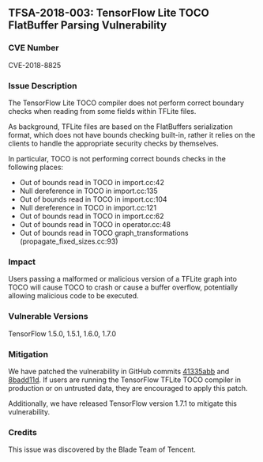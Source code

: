 ## TFSA-2018-003: TensorFlow Lite TOCO FlatBuffer Parsing Vulnerability

### CVE Number

CVE-2018-8825

### Issue Description

The TensorFlow Lite TOCO compiler does not perform correct boundary checks when
reading from some fields within TFLite files. 

As background, TFLite files are based on the FlatBuffers serialization format,
which does not have bounds checking built-in, rather it relies on the clients to
handle the appropriate security checks by themselves.

In particular, TOCO is not performing correct bounds checks in the following places:
* Out of bounds read in TOCO in import.cc:42
* Null dereference in TOCO in import.cc:135
* Out of bounds read in TOCO in import.cc:104
* Null dereference in TOCO in import.cc:121
* Out of bounds read in TOCO in import.cc:62
* Out of bounds read in TOCO in operator.cc:48
* Out of bounds read in TOCO graph_transformations (propagate_fixed_sizes.cc:93)


### Impact

Users passing a malformed or malicious version of a TFLite graph into TOCO will
cause TOCO to crash or cause a buffer overflow, potentially allowing malicious
code to be executed.

### Vulnerable Versions

TensorFlow 1.5.0, 1.5.1, 1.6.0, 1.7.0

### Mitigation

We have patched the vulnerability in GitHub commits [41335abb](https://github.com/uve/tensorflow/commit/41335abb46f80ca644b5738550daef6136ba5476) and
[8badd11d](https://github.com/uve/tensorflow/commit/8badd11d875a826bd318ed439909d5c47a7fb811).
If users are running the TensorFlow TFLite TOCO compiler in production or on
untrusted data, they are encouraged to apply this patch.

Additionally, we have released TensorFlow version 1.7.1 to mitigate this
vulnerability.

### Credits

This issue was discovered by the Blade Team of Tencent.
